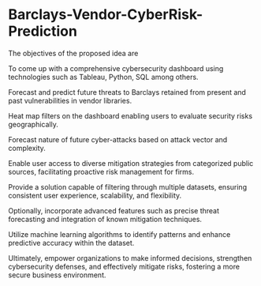 # Barclays-Vendor-CyberRisk-Prediction

The objectives of the proposed idea are

To come up with a comprehensive cybersecurity dashboard using technologies such as Tableau, Python, SQL among others.

Forecast and predict future threats to Barclays retained from present and past vulnerabilities in vendor libraries.

Heat map filters on the dashboard enabling users to evaluate security risks geographically.

Forecast nature of future cyber-attacks based on attack vector and complexity.

Enable user access to diverse mitigation strategies from categorized public sources, facilitating proactive risk management for firms.

Provide a solution capable of filtering through multiple datasets, ensuring consistent user experience, scalability, and flexibility.

Optionally, incorporate advanced features such as precise threat forecasting and integration of known mitigation techniques.

Utilize machine learning algorithms to identify patterns and enhance predictive accuracy within the dataset.

Ultimately, empower organizations to make informed decisions, strengthen cybersecurity defenses, and effectively mitigate risks, fostering a more secure business environment.
